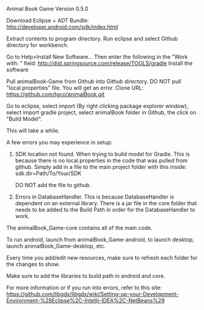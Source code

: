 Animal Book Game Version 0.5.0

Download Eclipse + ADT Bundle:
http://developer.android.com/sdk/index.html

Extract contents to program directory.
Run eclipse and select Github directory for workbench.

Go to Help>Install New Software...
Then enter the following in the "Work with: " field:
http://dist.springsource.com/release/TOOLS/gradle
Install the software

Pull animalBook-Game from Github into Github directory. DO NOT pull "local.properties" file. You will get an error.
Clone URL:
https://github.com/tgco/animalBook.git

Go to eclipse, select import (By right clicking package explorer window), select import gradle project, select animalBook folder in Github, the click on "Build Model".

This will take a while.

A few errors you may experience in setup:

1) SDK location not found. When trying to build model for Gradle.
	This is because there is no local.properties in the code that was pulled from github. Simply add in a file to the main project folder with this inside:
		sdk.dir=Path/To/Your/SDK
	
	DO NOT add the file to github. 

2) Errors in DatabaseHandler. 
	This is because DatabaseHandler is dependent on an external library. There is a jar file in the core folder that needs to be added to the Build Path in order for the DatabaseHandler to work.

The animalBook_Game-core contains all of the main code.

To run android, launch from animalBook_Game-android, to launch desktop, launch animalBook_Game-desktop, etc.

Every time you add/edit new resources, make sure to refresh each folder for the changes to show.

Make sure to add the libraries to build path in android and core.

For more information or if you run into errors, refer to this site:
https://github.com/libgdx/libgdx/wiki/Setting-up-your-Development-Environment-%28Eclipse%2C-Intellij-IDEA%2C-NetBeans%29